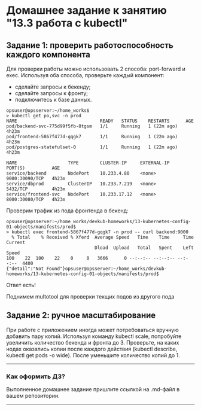 # Домашнее задание к занятию "13.3 работа с kubectl"
## Задание 1: проверить работоспособность каждого компонента
Для проверки работы можно использовать 2 способа: port-forward и exec. Используя оба способа, проверьте каждый компонент:
* сделайте запросы к бекенду;
* сделайте запросы к фронту;
* подключитесь к базе данных.

```
opsuser@opsserver:~/home_works$ 
> kubectl get po,svc -n prod
NAME                               READY   STATUS    RESTARTS      AGE
pod/backend-svc-775d99f5fb-8tgsm   1/1     Running   1 (22m ago)   4h23m
pod/frontend-5867f477d-gqgk7       1/1     Running   1 (22m ago)   4h23m
pod/postgres-statefulset-0         1/1     Running   1 (22m ago)   4h23m

NAME                   TYPE        CLUSTER-IP     EXTERNAL-IP   PORT(S)          AGE
service/backend        NodePort    10.233.4.80    <none>        9000:30090/TCP   4h23m
service/dbprod         ClusterIP   10.233.7.219   <none>        5432/TCP         4h23m
service/frontend-svc   NodePort    10.233.17.12   <none>        8000:30080/TCP   4h23m
```

Проверим трафик из пода  фронтенда в бекенд:

```
opsuser@opsserver:~/home_works/devkub-homeworks/13-kubernetes-config-01-objects/manifests/prod$ 
> kubectl exec frontend-5867f477d-gqgk7 -n prod -- curl backend:9000
  % Total    % Received % Xferd  Average Speed   Time    Time     Time  Current
                                 Dload  Upload   Total   Spent    Left  Speed
100    22  100    22    0     0   3666      0 --:--:-- --:--:-- --:--:--  4400
{"detail":"Not Found"}opsuser@opsserver:~/home_works/devkub-homeworks/13-kubernetes-config-01-objects/manifests/prod$ 
```
Ответ есть!

Поднимем multotool для проверки текщих подов из другого пода




## Задание 2: ручное масштабирование

При работе с приложением иногда может потребоваться вручную добавить пару копий. Используя команду kubectl scale, попробуйте увеличить количество бекенда и фронта до 3. Проверьте, на каких нодах оказались копии после каждого действия (kubectl describe, kubectl get pods -o wide). После уменьшите количество копий до 1.

---

### Как оформить ДЗ?

Выполненное домашнее задание пришлите ссылкой на .md-файл в вашем репозитории.

---
